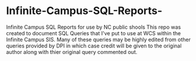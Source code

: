 # Infinite-Campus-SQL-Reports-
Infinite Campus SQL Reports for use by NC public shools
This repo was created to document SQL Queries that I've put to use at WCS within the Infinite Campus SIS. 
Many of these queries may be highly edited from other queries provided by DPI in which case credit will be given to the original author along with thier original query commented out.
